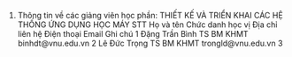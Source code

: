 1. Thông tin về các giảng viên học phần: THIẾT KẾ VÀ TRIỂN KHAI CÁC HỆ THỐNG ỨNG DỤNG HỌC MÁY
STT Họ và tên Chức danh học vị Địa chỉ liên hệ Điện thoại Email Ghi chú 1 Đặng Trần Bình TS BM KHMT binhdt\@vnu.edu.vn
2 Lê Đức Trọng TS BM KHMT trongld\@vnu.edu.vn
3
